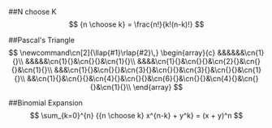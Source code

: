 
##N choose K
$$
{n \choose k} = \frac{n!}{k!(n-k)!} 
$$

##Pascal's Triangle
$$
\newcommand\cn[2]{\llap{#1}\rlap{#2}\,}
    \begin{array}{c}
    &&&&&&\cn{1}{}\\
    &&&&&\cn{1}{}&\cn{}{}&\cn{1}{}\\
    &&&&\cn{1}{}&\cn{}{}&\cn{2}{}&\cn{}{}&\cn{1}{}\\
    &&&\cn{1}{}&\cn{}{}&\cn{3}{}&\cn{}{}&\cn{3}{}&\cn{}{}&\cn{1}{}\\
    &&\cn{1}{}&\cn{}{}&\cn{4}{}&\cn{}{}&\cn{6}{}&\cn{}{}&\cn{4}{}&\cn{}{}&\cn{1}{}\\
\end{array}
$$

##Binomial Expansion
$$
\sum_{k=0}^{n} {{n \choose k} x^{n-k} + y^k} = (x + y)^n
$$